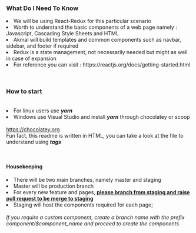 <h3>What Do I Need To Know</h3>
<li>We will be using React-Redux for this particular scenario</li>
<li>Worth to understand the basic components of a web page namely : Javascript, Cascading Style Sheets and HTML</li>
<li>Akmal will build templates and common components such as navbar, sidebar, and footer if required</li>
<li>Redux is a state management, not necessarily needed but might as well in case of expansion</li>
<li>For reference you can visit : https://reactjs.org/docs/getting-started.html</li>

</br><h3>How to start</h3></br><li>For linux users use <i><b>yarn</b></i></li><li>Windows use Visual Studio and install <i><b>yarn</b></i> through chocolatey or scoop</li></br>https://chocolatey.org</br>
Fun fact, this readme is written in HTML, you can take a look at the file to understand using <i><b>tags</i></b>

</br><h4>Housekeeping</h4>
<li>There will be two main branches, namely master and staging</li>
<li>Master will be production branch</li>
<li>For every new feature and pages, <b><u>please branch from staging and raise pull request to be merge to staging</u></b>
<li>Staging will host the components required for each page;</li><br><i>If you require a custom component, create a branch name with the prefix component/$component_name and proceed to create the components</i></li>
